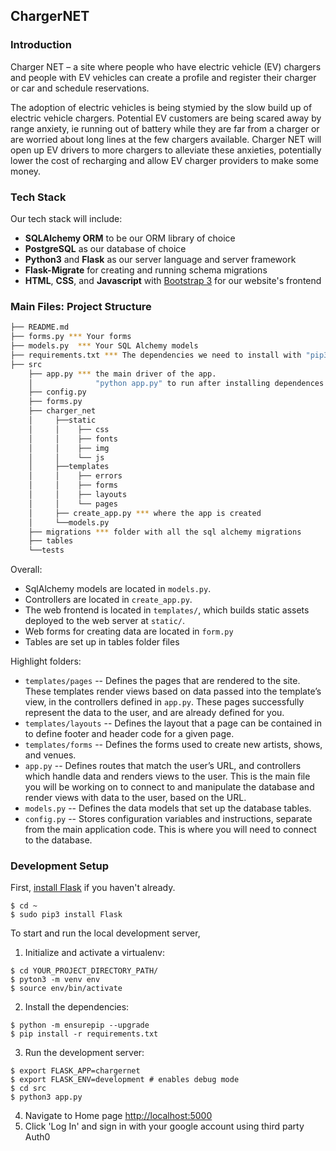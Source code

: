 ChargerNET
-----

### Introduction

Charger NET – a site where people who have electric vehicle (EV) chargers and people with EV vehicles can create a profile and register their charger or car and schedule reservations. 

The adoption of electric vehicles is being stymied by the slow build up of electric vehicle chargers. Potential EV customers are being scared away by range anxiety, ie running out of battery while they are far from a charger or are worried about long lines at the few chargers available.   Charger NET will open up EV drivers to more chargers to alleviate these anxieties, potentially lower the cost of recharging and allow EV charger providers to make some money. 


### Tech Stack

Our tech stack will include:

* **SQLAlchemy ORM** to be our ORM library of choice
* **PostgreSQL** as our database of choice
* **Python3** and **Flask** as our server language and server framework
* **Flask-Migrate** for creating and running schema migrations
* **HTML**, **CSS**, and **Javascript** with [Bootstrap 3](https://getbootstrap.com/docs/3.4/customize/) for our website's frontend

### Main Files: Project Structure

  ```sh
  ├── README.md
  ├── forms.py *** Your forms
  ├── models.py  *** Your SQL Alchemy models
  ├── requirements.txt *** The dependencies we need to install with "pip3 install -r requirements.txt"
  ├── src
      ├── app.py *** the main driver of the app. 
      │              "python app.py" to run after installing dependences
      ├── config.py
      ├── forms.py
      ├── charger_net 
      │     ├──static
      │     │    ├── css
      │     │    ├── fonts
      │     │    ├── img
      │     │    └── js
      │     ├──templates
      │     │    ├── errors
      │     │    ├── forms
      │     │    ├── layouts
      │     │    └── pages
      │     ├── create_app.py *** where the app is created
      │     └──models.py
      ├── migrations *** folder with all the sql alchemy migrations
      ├── tables
      └──tests
  ```

Overall:
* SqlAlchemy models are located in `models.py`.
* Controllers are located in `create_app.py`.
* The web frontend is located in `templates/`, which builds static assets deployed to the web server at `static/`.
* Web forms for creating data are located in `form.py`
* Tables are set up in tables folder files

Highlight folders:
* `templates/pages` -- Defines the pages that are rendered to the site. These templates render views based on data passed into the template’s view, in the controllers defined in `app.py`. These pages successfully represent the data to the user, and are already defined for you.
* `templates/layouts` -- Defines the layout that a page can be contained in to define footer and header code for a given page.
* `templates/forms` -- Defines the forms used to create new artists, shows, and venues.
* `app.py` -- Defines routes that match the user’s URL, and controllers which handle data and renders views to the user. This is the main file you will be working on to connect to and manipulate the database and render views with data to the user, based on the URL.
* `models.py` -- Defines the data models that set up the database tables.
* `config.py` -- Stores configuration variables and instructions, separate from the main application code. This is where you will need to connect to the database.

### Development Setup

First, [install Flask](http://flask.pocoo.org/docs/1.0/installation/#install-flask) if you haven't already.

  ```
  $ cd ~
  $ sudo pip3 install Flask
  ```

To start and run the local development server,

1. Initialize and activate a virtualenv:
  ```
  $ cd YOUR_PROJECT_DIRECTORY_PATH/
  $ pyton3 -m venv env
  $ source env/bin/activate
  ```

2. Install the dependencies:
  ```
  $ python -m ensurepip --upgrade
  $ pip install -r requirements.txt
  ```

3. Run the development server:
  ```
  $ export FLASK_APP=chargernet
  $ export FLASK_ENV=development # enables debug mode
  $ cd src
  $ python3 app.py

  ```

4. Navigate to Home page [http://localhost:5000](http://localhost:5000)
5. Click 'Log In' and sign in with your google account using third party Auth0